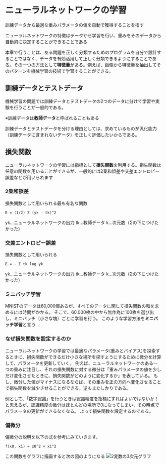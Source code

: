# ニューラルネットワークの学習
訓練データから最適な重みパラメータの値を自動で獲得することを指す

ニューラルネットワークの特徴はデータから学習を行い、重みをそのデータから自動的に決定することができることである

本章で行うことは、ある問題を正しく分類するためのプログラムを自分で設計することではなく、データを有効活用して正しく分類できるようにすることである。その一つの方法として**特徴量**がある。例えば、画像から特徴量を抽出してそのパターンを機械学習の技術で学習することができる。

## 訓練データとテストデータ
機械学習の問題では訓練データとテストデータの2つのデータに分けて学習や実験を行うことが一般的である。

※訓練データは**教師データ**と呼ばれることもある

訓練データとテストデータを分ける理由としては、求めているものが汎化能力（訓練データに含まれないデータ）を正しく評価したいからである。

## 損失関数
ニューラルネットワークの学習には指標として**損失関数**を利用する。損失関数は任意の関数を用いることができるが、一般的には2乗和誤差や交差エントロピー誤差などが用いられます

### 2乗和誤差
損失関数として用いられる最も有名な関数
```
E = (1/2) Σ (yk - tk)^2
```
yk…ニューラルネットワークの出力
tk…教師データ
k…次元数（Σの下につけたかった）

### 交差エントロピー誤差
損失関数として用いられる
```
E = - Σ tk log yk
```
yk…ニューラルネットワークの出力
tk…教師データ
k…次元数（Σの下につけたかった）

### ミニバッチ学習
MNISTのデータは60,000個あるが、すべてのデータに関して損失関数の和を求めるには時間がかかる。
そこで、60.000枚の中から無作為に100枚を選び出し、ミニバッチ（小さな塊）ごとに学習を行う。
このような学習方法を**ミニバッチ学習**と言う

### なぜ損失関数を設定するのか
ニューラルネットワークの学習では最適なパラメータ(重みとバイアス)を探索するときに、損失関数ができるだけ小さな場所を探すようにするために微分を計算して、パラメータを更新していく。
例えば、ニューラルネットワークのある一つの重みに注目し、それの損失関数に対する微分は「重みパラメータの値を少しだけ変化させたときに、損失関数がどのように変化するか」を表している。
もし、微分した値がマイナスになるならば、その重みを正の方向へ変化させることで損失関数を減少させることができる。逆もまたしかりである。

例として、「数字認識」を行うときは認識精度を指標にすればよいではないか！と思えるが、認識精度の微分はほとんどの場所で0になってしまい、その時点でパラメータの更新ができるなくなる。
よって損失関数を設定するのである。

### 偏微分
偏微分の説明を以下の式を参考にみていきます。
```
f(x0, x1) = x0^2 + x1^2
```
この関数をグラフに描画すると次の図のようになる
![2変数の3次元グラフ](../img/3dgraph.png,"2変数の3次元グラフ")
